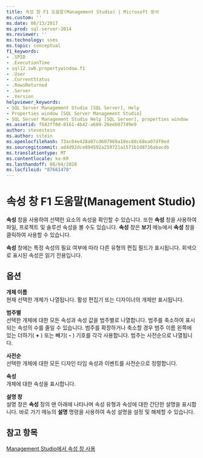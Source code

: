 ```yaml
---
title: 속성 창 F1 도움말(Management Studio) | Microsoft 문서
ms.custom: ''
ms.date: 06/13/2017
ms.prod: sql-server-2014
ms.reviewer: ''
ms.technology: ssms
ms.topic: conceptual
f1_keywords:
- .SPID
- .ExecutionTime
- sql12.swb.propertywindow.f1
- .User
- .CurrentStatus
- .RowsReturned
- .Server
- .Version
helpviewer_keywords:
- SQL Server Management Studio [SQL Server], Help
- Properties window [SQL Server Management Studio]
- SQL Server Management Studio Help [SQL Server], properties window
ms.assetid: f682ff0d-0161-4b42-a689-26eeb077d9e9
author: stevestein
ms.author: sstein
ms.openlocfilehash: 73ac04e428a07cd607969a18ec88c68ea07df9ed
ms.sourcegitcommit: ad4d92dce894592a259721a1571b1d8736abacdb
ms.translationtype: MT
ms.contentlocale: ko-KR
ms.lasthandoff: 08/04/2020
ms.locfileid: "87661470"
---
```

# <a name="properties-window-f1-help-management-studio"></a>속성 창 F1 도움말(Management Studio)
  **속성** 창을 사용하여 선택한 요소의 속성을 확인할 수 있습니다. 또한 **속성** 창을 사용하여 파일, 프로젝트 및 솔루션 속성을 볼 수도 있습니다. **속성** 창은 **보기** 메뉴에서 **속성** 창을 클릭하여 사용할 수 있습니다.  
  
 **속성** 창에는 특정 속성의 필요 여부에 따라 다른 유형의 편집 필드가 표시됩니다. 회색으로 표시된 속성은 읽기 전용입니다.  
  
## <a name="options"></a>옵션  
 **개체 이름**  
 현재 선택한 개체가 나열됩니다. 활성 편집기 또는 디자이너의 개체만 표시됩니다.  
  
 **범주별**  
 선택한 개체에 대한 모든 속성과 속성 값을 범주별로 나열합니다. 범주를 축소하여 표시되는 속성의 수를 줄일 수 있습니다. 범주를 확장하거나 축소할 경우 범주 이름 왼쪽에 있는 더하기( **+** ) 또는 빼기( **-** ) 기호를 각각 사용합니다. 범주는 사전순으로 나열됩니다.  
  
 **사전순**  
 선택한 개체에 대한 모든 디자인 타임 속성과 이벤트를 사전순으로 정렬합니다.  
  
 **속성**  
 개체에 대한 속성을 표시합니다.  
  
 **설명 창**  
 설명 창은 **속성** 창의 맨 아래에 나타나며 속성 유형과 속성에 대한 간단한 설명을 표시합니다. 바로 가기 메뉴의 **설명** 명령을 사용하여 속성 설명을 설정 및 해제할 수 있습니다.  
  
## <a name="see-also"></a>참고 항목  
 [Management Studio에서 속성 창 사용](../../relational-databases/scripting/use-the-properties-window-in-management-studio.md)  
  
  

